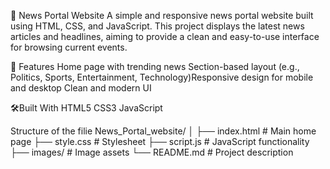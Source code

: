 📰 News Portal Website
A simple and responsive news portal website built using HTML, CSS, and JavaScript. This project displays the latest news articles and headlines, aiming to provide a clean and easy-to-use interface for browsing current events.

🚀 Features
Home page with trending news Section-based layout (e.g., Politics, Sports, Entertainment, Technology)Responsive design for mobile and desktop
Clean and modern UI

🛠️Built With
HTML5
CSS3
JavaScript

Structure of the filie
News_Portal_website/
│
├── index.html         # Main home page
├── style.css          # Stylesheet
├── script.js          # JavaScript functionality
├── images/            # Image assets
└── README.md          # Project description
